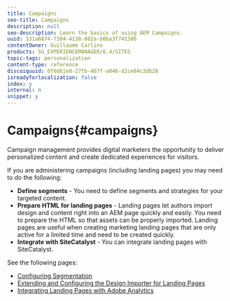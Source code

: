```yaml
---
title: Campaigns
seo-title: Campaigns
description: null
seo-description: Learn the basics of using AEM Campaigns.
uuid: 331a6874-7304-4138-882a-b0ba3f741506
contentOwner: Guillaume Carlino
products: SG_EXPERIENCEMANAGER/6.4/SITES
topic-tags: personalization
content-type: reference
discoiquuid: 0f0d61e8-27fb-467f-a046-d2ce84c2db28
isreadyforlocalization: false
index: y
internal: n
snippet: y
---
```


# Campaigns{#campaigns}

Campaign management provides digital marketers the opportunity to deliver personalized content and create dedicated experiences for visitors.

If you are administering campaigns (including landing pages) you may need to do the following:

* **Define segments** - You need to define segments and strategies for your targeted content.
* **Prepare HTML for landing pages** - Landing pages let authors import design and content right into an AEM page quickly and easily. You need to prepare the HTML so that assets can be properly imported. Landing pages are useful when creating marketing landing pages that are only active for a limited time and need to be created quickly.
* **Integrate with SiteCatalyst** - You can integrate landing pages with SiteCatalyst.

See the following pages:

* [Configuring Segmentation](../../administering/using/campaign-segmentation.md)
* [Extending and Configuring the Design Importer for Landing Pages](../../administering/using/extending-the-design-importer-for-landingpages.md)
* [Integrating Landing Pages with Adobe Analytics](../../administering/using/integrating-landing-pages-with-adobe-analytics.md)

